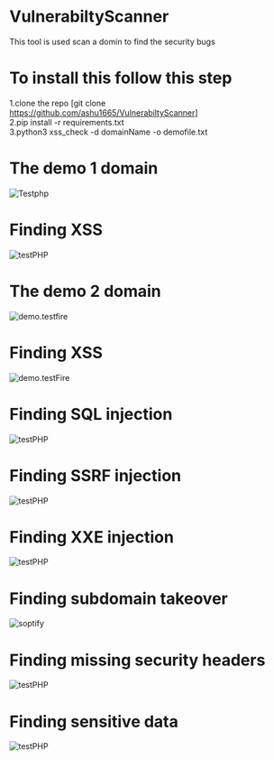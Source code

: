 # VulnerabiltyScanner
This tool is used scan a domin to find the security bugs 
# To install this follow this step
1.clone the repo [git clone https://github.com/ashu1665/VulnerabiltyScanner]  
2.pip install -r requirements.txt  
3.python3 xss_check -d domainName -o demofile.txt  


# The demo 1 domain  
![Testphp](https://github.com/ashu1665/VulnerabiltyScanner/blob/master/Screenshot%20from%202019-12-05%2012-35-18.png)  

# Finding XSS  
![testPHP](https://github.com/ashu1665/VulnerabiltyScanner/blob/master/Screenshot%20from%202019-12-05%2012-35-51.png)  

# The demo 2 domain
![demo.testfire](https://github.com/ashu1665/VulnerabiltyScanner/blob/master/Screenshot%20from%202019-12-05%2012-41-26.png)  

# Finding XSS  
![demo.testFire](https://github.com/ashu1665/VulnerabiltyScanner/blob/master/Screenshot%20from%202019-12-05%2012-42-39.png)

# Finding SQL injection  
![testPHP](https://github.com/ashu1665/VulnerabiltyScanner/blob/master/Screenshot%20from%202019-12-07%2000-02-01.png)  

# Finding SSRF injection  
![testPHP](https://github.com/ashu1665/VulnerabiltyScanner/blob/master/Screenshot%20from%202019-12-07%2012-16-59.png)  

# Finding XXE injection  
![testPHP](https://github.com/ashu1665/VulnerabiltyScanner/blob/master/Screenshot%20from%202019-12-07%2012-45-58.png)  

# Finding subdomain takeover  
![soptify](https://github.com/ashu1665/VulnerabiltyScanner/blob/master/subdomain.png)  

# Finding missing security headers
![testPHP](https://github.com/ashu1665/VulnerabiltyScanner/blob/master/securityHeader.png)  

# Finding sensitive data  
![testPHP](https://github.com/ashu1665/VulnerabiltyScanner/blob/master/sensitive_data.png)  



